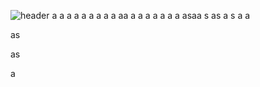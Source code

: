 
![header](https://capsule-render.vercel.app/api?type=waving&color=auto&height=300&section=header&text=welcome%20to%20Hyunbin%20git&fontSize=60)
a
a
a
a
a
a
a
a
a
aa
a
a
a
a
a
a
a
asaa
s
as
a
s
a
a

as

as

a
